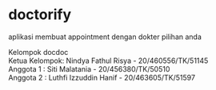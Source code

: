 # doctorify
aplikasi membuat appointment dengan dokter pilihan anda

Kelompok docdoc <br />
Ketua Kelompok: Nindya Fathul Risya - 20/460556/TK/51145 <br />
Anggota 1 : Siti Malatania - 20/456380/TK/50510 <br />
Anggota 2 : Luthfi Izzuddin Hanif - 20/463605/TK/51597
